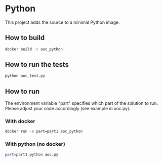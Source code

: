# Python

This project adds the source to a minimal Python image.

## How to build

```bash
docker build -t aoc_python . 
```
## How to run the tests

```bash
python aoc_test.py
```

## How to run
The environment variable "part" specifies which part of the solution to run. Please adjust your code accordingly (see example in aoc.py).

### With docker

```bash
docker run -e part=part1 aoc_python
```

### With python (no docker)

```bash
part=part1 python aoc.py
```
